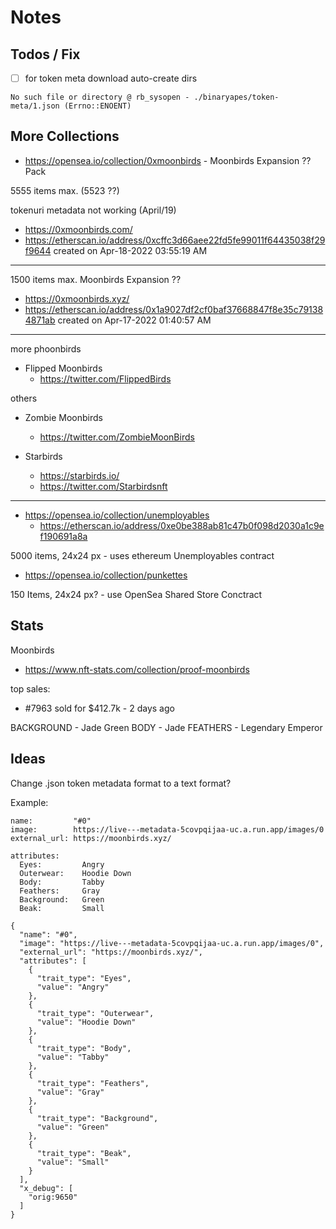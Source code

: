 # Notes


## Todos / Fix

- [ ] for token meta download auto-create dirs

```
No such file or directory @ rb_sysopen - ./binaryapes/token-meta/1.json (Errno::ENOENT)
```



## More Collections

- <https://opensea.io/collection/0xmoonbirds> - Moonbirds Expansion ?? Pack

5555 items max. (5523 ??)

tokenuri metadata not working (April/19)

- https://0xmoonbirds.com/
- https://etherscan.io/address/0xcffc3d66aee22fd5fe99011f64435038f29f9644 created on Apr-18-2022 03:55:19 AM

---------

1500 items max.   Moonbirds Expansion ??

- https://0xmoonbirds.xyz/
- https://etherscan.io/address/0x1a9027df2cf0baf37668847f8e35c791384871ab created on Apr-17-2022 01:40:57 AM


------
more phoonbirds

- Flipped Moonbirds
  - https://twitter.com/FlippedBirds


others

- Zombie Moonbirds
  - https://twitter.com/ZombieMoonBirds

- Starbirds
  - https://starbirds.io/
  - https://twitter.com/Starbirdsnft

---------------
- <https://opensea.io/collection/unemployables>
  - https://etherscan.io/address/0xe0be388ab81c47b0f098d2030a1c9ef190691a8a

5000 items, 24x24 px - uses ethereum Unemployables contract





- <https://opensea.io/collection/punkettes>

150 Items, 24x24 px?  - use OpenSea Shared Store Conctract



## Stats

Moonbirds
- https://www.nft-stats.com/collection/proof-moonbirds

top sales:
- #7963 sold for $412.7k - 2 days ago

BACKGROUND - Jade Green
BODY - Jade
FEATHERS - Legendary Emperor





## Ideas

Change .json token metadata format to a text format?

Example:

```
name:         "#0"
image:        https://live---metadata-5covpqijaa-uc.a.run.app/images/0
external_url: https://moonbirds.xyz/

attributes:
  Eyes:         Angry
  Outerwear:    Hoodie Down
  Body:         Tabby
  Feathers:     Gray
  Background:   Green
  Beak:         Small
```


```
{
  "name": "#0",
  "image": "https://live---metadata-5covpqijaa-uc.a.run.app/images/0",
  "external_url": "https://moonbirds.xyz/",
  "attributes": [
    {
      "trait_type": "Eyes",
      "value": "Angry"
    },
    {
      "trait_type": "Outerwear",
      "value": "Hoodie Down"
    },
    {
      "trait_type": "Body",
      "value": "Tabby"
    },
    {
      "trait_type": "Feathers",
      "value": "Gray"
    },
    {
      "trait_type": "Background",
      "value": "Green"
    },
    {
      "trait_type": "Beak",
      "value": "Small"
    }
  ],
  "x_debug": [
    "orig:9650"
  ]
}
```